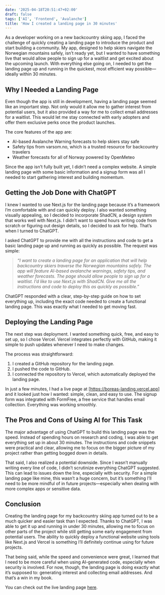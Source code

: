 ```yaml
---
date: '2025-04-18T20:51:47+02:00'
draft: false
tags: ['AI', 'Frontend', 'Avalanche']
title: 'How I created a landing page in 30 minutes'
---
```


As a developer working on a new backcountry skiing app, I faced the challenge of quickly creating a landing page to introduce the product and start building a community. My app, designed to help skiers navigate the Norwegian mountains safely, isn’t ready yet, but I wanted to have something live that would allow people to sign up for a waitlist and get excited about the upcoming launch. With everything else going on, I needed to get the landing page up and running in the quickest, most efficient way possible—ideally within 30 minutes.

## Why I Needed a Landing Page

Even though the app is still in development, having a landing page seemed like an important step. Not only would it allow me to gather interest from potential users, but it also provided a way for me to collect email addresses for a waitlist. This would let me stay connected with early adopters and offer them exclusive perks once the product launches.

The core features of the app are:

- AI-based Avalanche Warning forecasts to help skiers stay safe
- Safety tips from varsom.no, which is a trusted resource for backcountry travelers
- Weather forecasts for all of Norway powered by OpenMeteo

Since the app isn’t fully built yet, I didn’t need a complex website. A simple landing page with some basic information and a signup form was all I needed to start gathering interest and building momentum.

## Getting the Job Done with ChatGPT

I knew I wanted to use Next.js for the landing page because it’s a framework I’m comfortable with and can quickly deploy. I also wanted something visually appealing, so I decided to incorporate ShadCN, a design system that works well with Next.js. I didn’t want to spend hours writing code from scratch or figuring out design details, so I decided to ask for help. That’s when I turned to ChatGPT.

I asked ChatGPT to provide me with all the instructions and code to get a basic landing page up and running as quickly as possible. The request was simple:

> <i>“I want to create a landing page for an application that will help backcountry skiers traverse the Norwegian mountains safely. The app will feature AI-based avalanche warnings, safety tips, and weather forecasts. The page should allow people to sign up for a waitlist. I’d like to use Next.js with ShadCN. Give me all the instructions and code to deploy this as quickly as possible.” </i>

ChatGPT responded with a clear, step-by-step guide on how to set everything up, including the exact code needed to create a functional landing page. This was exactly what I needed to get moving fast.

## Deploying the Landing Page

The next step was deployment. I wanted something quick, free, and easy to set up, so I chose Vercel. Vercel integrates perfectly with GitHub, making it simple to push updates whenever I need to make changes.

The process was straightforward:

 1. I created a GitHub repository for the landing page.
 2. I pushed the code to GitHub.
 3. I connected the repository to Vercel, which automatically deployed the landing page.

In just a few minutes, I had a live page at [https://boreas-landing.vercel.app] and it looked just how I wanted: simple, clean, and easy to use. The signup form was integrated with FormFree, a free service that handles email collection. Everything was working smoothly.

## The Pros and Cons of Using AI for This Task

The major advantage of using ChatGPT to build this landing page was the speed. Instead of spending hours on research and coding, I was able to get everything set up in about 30 minutes. The instructions and code snippets were practical and clear, allowing me to focus on the bigger picture of my project rather than getting bogged down in details.

That said, I also realized a potential downside. Since I wasn’t manually writing every line of code, I didn’t scrutinize everything ChatGPT suggested. This can lead to issues down the line, especially with security. For a simple landing page like mine, this wasn’t a huge concern, but it’s something I’ll need to be more mindful of in future projects—especially when dealing with more complex apps or sensitive data.

## Conclusion

Creating the landing page for my backcountry skiing app turned out to be a much quicker and easier task than I expected. Thanks to ChatGPT, I was able to get it up and running in under 30 minutes, allowing me to focus on other parts of the project while still getting some early engagement from potential users. The ability to quickly deploy a functional website using tools like Next.js and Vercel is something I’ll definitely continue using for future projects.

That being said, while the speed and convenience were great, I learned that I need to be more careful when using AI-generated code, especially when security is involved. For now, though, the landing page is doing exactly what it’s supposed to: generating interest and collecting email addresses. And that’s a win in my book.

You can check out the live landing page [here](https://boreas-landing.vercel.app).
